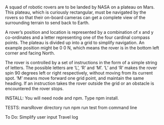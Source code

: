 A squad of robotic rovers are to be landed by NASA on a plateau on Mars. This plateau, which is curiously rectangular, must be navigated by the rovers so that their on-board cameras can get a complete view of the surrounding terrain to send back to Earth.

A rover’s position and location is represented by a combination of x and y co-ordinates and a letter representing one of the four cardinal compass points. The plateau is divided up into a grid to simplify navigation. An example position might be 0 0 N, which means the rover is in the bottom left corner and facing North.

The rover is controlled by a set of instructions in the form of a simple string of letters. The possible letters are ‘L’, ‘R’ and ‘M’. ‘L’ and ‘R’ makes the rover spin 90 degrees left or right respectively, without moving from its current spot. ‘M’ means move forward one grid point, and maintain the same heading. If an instruction takes the rover outside the grid or an obstacle is encountered the rover stops. 

INSTALL:
You will need node and npm. Type npm install.

TESTS: 
marsRover directory run npm run test from command line

To Do:
Simplify user input
Travel log
